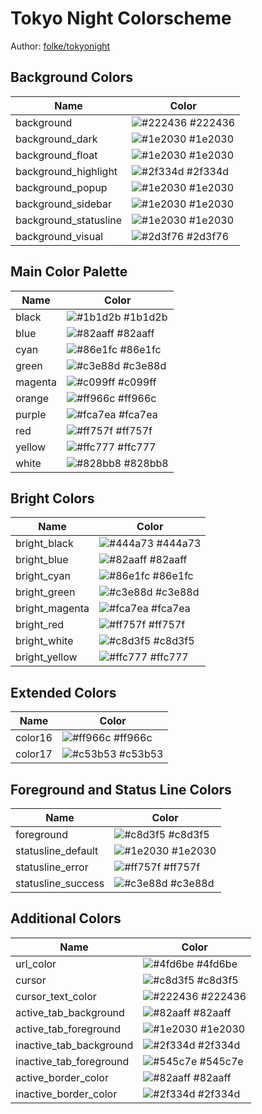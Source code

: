 # Tokyo Night Colorscheme
Author: [folke/tokyonight](https://github.com/folke/tokyonight.nvim)

## Background Colors

| Name                | Color                                                           |
|---------------------|-----------------------------------------------------------------|
| background          | ![#222436](https://via.placeholder.com/15/222436/000000?text=+) #222436 |
| background_dark     | ![#1e2030](https://via.placeholder.com/15/1e2030/000000?text=+) #1e2030 |
| background_float    | ![#1e2030](https://via.placeholder.com/15/1e2030/000000?text=+) #1e2030 |
| background_highlight| ![#2f334d](https://via.placeholder.com/15/2f334d/000000?text=+) #2f334d |
| background_popup    | ![#1e2030](https://via.placeholder.com/15/1e2030/000000?text=+) #1e2030 |
| background_sidebar  | ![#1e2030](https://via.placeholder.com/15/1e2030/000000?text=+) #1e2030 |
| background_statusline| ![#1e2030](https://via.placeholder.com/15/1e2030/000000?text=+) #1e2030 |
| background_visual   | ![#2d3f76](https://via.placeholder.com/15/2d3f76/000000?text=+) #2d3f76 |

## Main Color Palette

| Name                | Color                                                           |
|---------------------|-----------------------------------------------------------------|
| black               | ![#1b1d2b](https://via.placeholder.com/15/1b1d2b/000000?text=+) #1b1d2b |
| blue                | ![#82aaff](https://via.placeholder.com/15/82aaff/000000?text=+) #82aaff |
| cyan                | ![#86e1fc](https://via.placeholder.com/15/86e1fc/000000?text=+) #86e1fc |
| green               | ![#c3e88d](https://via.placeholder.com/15/c3e88d/000000?text=+) #c3e88d |
| magenta             | ![#c099ff](https://via.placeholder.com/15/c099ff/000000?text=+) #c099ff |
| orange              | ![#ff966c](https://via.placeholder.com/15/ff966c/000000?text=+) #ff966c |
| purple              | ![#fca7ea](https://via.placeholder.com/15/fca7ea/000000?text=+) #fca7ea |
| red                 | ![#ff757f](https://via.placeholder.com/15/ff757f/000000?text=+) #ff757f |
| yellow              | ![#ffc777](https://via.placeholder.com/15/ffc777/000000?text=+) #ffc777 |
| white               | ![#828bb8](https://via.placeholder.com/15/828bb8/000000?text=+) #828bb8 |

## Bright Colors

| Name                | Color                                                           |
|---------------------|-----------------------------------------------------------------|
| bright_black        | ![#444a73](https://via.placeholder.com/15/444a73/000000?text=+) #444a73 |
| bright_blue         | ![#82aaff](https://via.placeholder.com/15/82aaff/000000?text=+) #82aaff |
| bright_cyan         | ![#86e1fc](https://via.placeholder.com/15/86e1fc/000000?text=+) #86e1fc |
| bright_green        | ![#c3e88d](https://via.placeholder.com/15/c3e88d/000000?text=+) #c3e88d |
| bright_magenta      | ![#fca7ea](https://via.placeholder.com/15/fca7ea/000000?text=+) #fca7ea |
| bright_red          | ![#ff757f](https://via.placeholder.com/15/ff757f/000000?text=+) #ff757f |
| bright_white        | ![#c8d3f5](https://via.placeholder.com/15/c8d3f5/000000?text=+) #c8d3f5 |
| bright_yellow       | ![#ffc777](https://via.placeholder.com/15/ffc777/000000?text=+) #ffc777 |

## Extended Colors

| Name                | Color                                                           |
|---------------------|-----------------------------------------------------------------|
| color16             | ![#ff966c](https://via.placeholder.com/15/ff966c/000000?text=+) #ff966c |
| color17             | ![#c53b53](https://via.placeholder.com/15/c53b53/000000?text=+) #c53b53 |

## Foreground and Status Line Colors

| Name                | Color                                                           |
|---------------------|-----------------------------------------------------------------|
| foreground          | ![#c8d3f5](https://via.placeholder.com/15/c8d3f5/000000?text=+) #c8d3f5 |
| statusline_default  | ![#1e2030](https://via.placeholder.com/15/1e2030/000000?text=+) #1e2030 |
| statusline_error    | ![#ff757f](https://via.placeholder.com/15/ff757f/000000?text=+) #ff757f |
| statusline_success  | ![#c3e88d](https://via.placeholder.com/15/c3e88d/000000?text=+) #c3e88d |

## Additional Colors

| Name                | Color                                                           |
|---------------------|-----------------------------------------------------------------|
| url_color           | ![#4fd6be](https://via.placeholder.com/15/4fd6be/000000?text=+) #4fd6be |
| cursor              | ![#c8d3f5](https://via.placeholder.com/15/c8d3f5/000000?text=+) #c8d3f5 |
| cursor_text_color   | ![#222436](https://via.placeholder.com/15/222436/000000?text=+) #222436 |
| active_tab_background | ![#82aaff](https://via.placeholder.com/15/82aaff/000000?text=+) #82aaff |
| active_tab_foreground | ![#1e2030](https://via.placeholder.com/15/1e2030/000000?text=+) #1e2030 |
| inactive_tab_background | ![#2f334d](https://via.placeholder.com/15/2f334d/000000?text=+) #2f334d |
| inactive_tab_foreground | ![#545c7e](https://via.placeholder.com/15/545c7e/000000?text=+) #545c7e |
| active_border_color | ![#82aaff](https://via.placeholder.com/15/82aaff/000000?text=+) #82aaff |
| inactive_border_color | ![#2f334d](https://via.placeholder.com/15/2f334d/000000?text=+) #2f334d |
